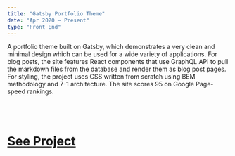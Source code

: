 ```yaml
---
title: "Gatsby Portfolio Theme"
date: "Apr 2020 – Present"
type: "Front End"
---
```


A portfolio theme built on Gatsby, which demonstrates a very clean and minimal design which can be used for a wide variety of applications. For blog posts, the site features React components that use GraphQL API to pull the markdown files from the database and render them as blog post pages. For styling, the project uses CSS written from scratch using BEM methodology and 7-1 architecture. The site scores 95 on Google Page-speed rankings.

<br />
<br />

# [See Project](https://a2zarslaan.github.io/portfolio-light-gatsby/)
